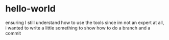 # hello-world
ensuring I still understand how to use the tools
since im not an expert at all, i wanted to write a little something to show how to do a branch and a commit

